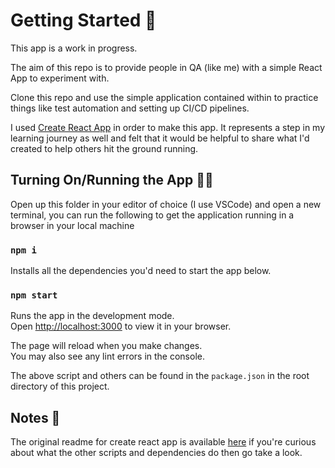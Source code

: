 # Getting Started 🌟

This app is a work in progress.

The aim of this repo is to provide people in QA (like me) with a simple React App to experiment with.

Clone this repo and use the simple application contained within to practice things like test automation and setting up CI/CD pipelines.

I used [Create React App](https://github.com/facebook/create-react-app) in order to make this app. It represents a step in my learning journey as well and felt that it would be helpful to share what I'd created to help others hit the ground running.

## Turning On/Running the App 👩‍💻

Open up this folder in your editor of choice (I use VSCode) and open a new terminal, you can run the following to get the application running in a browser in your local machine

### `npm i`

Installs all the dependencies you'd need to start the app below.

### `npm start`

Runs the app in the development mode.\
Open [http://localhost:3000](http://localhost:3000) to view it in your browser.

The page will reload when you make changes.\
You may also see any lint errors in the console.

The above script and others can be found in the `package.json` in the root directory of this project.

## Notes 📗

The original readme for create react app is available [here](https://github.com/facebook/create-react-app/blob/main/packages/cra-template/template/README.md) if you're curious about what the other scripts and dependencies do then go take a look.
